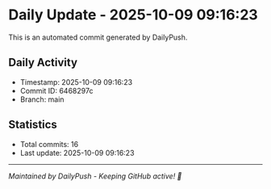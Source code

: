 # Daily Update - 2025-10-09 09:16:23

This is an automated commit generated by DailyPush.

## Daily Activity
- Timestamp: 2025-10-09 09:16:23
- Commit ID: 6468297c
- Branch: main

## Statistics
- Total commits: 16
- Last update: 2025-10-09 09:16:23

---
*Maintained by DailyPush - Keeping GitHub active! 🚀*
